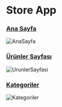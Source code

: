 # Store App

### [Ana Sayfa](https://github.com/acareyyup/ASP-NET-CORE-MVC/assets/100216722/b08df2b7-76e8-4c33-b535-dfb145df57fb)
![AnaSayfa](https://github.com/acareyyup/ASP-NET-CORE-MVC/assets/100216722/b08df2b7-76e8-4c33-b535-dfb145df57fb)

### [Ürünler Sayfası](https://github.com/acareyyup/ASP-NET-CORE-MVC/assets/100216722/eba979f7-a3bc-4886-9cf7-cc736180e5a8)
![UrunlerSayfasi](https://github.com/acareyyup/ASP-NET-CORE-MVC/assets/100216722/eba979f7-a3bc-4886-9cf7-cc736180e5a8)

### [Kategoriler](https://github.com/acareyyup/ASP-NET-CORE-MVC/assets/100216722/ab699da9-8c10-4d59-b867-2e77409f6df8)
![Kategoriler](https://github.com/acareyyup/ASP-NET-CORE-MVC/assets/100216722/ab699da9-8c10-4d59-b867-2e77409f6df8)


